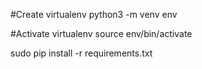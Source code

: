 #Create virtualenv
python3 -m venv env

#Activate virtualenv
source env/bin/activate

sudo pip install -r requirements.txt